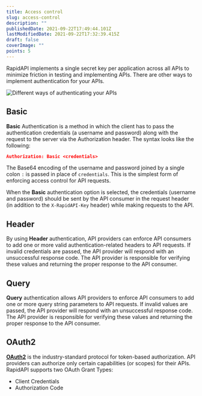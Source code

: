 ```yaml
---
title: Access control
slug: access-control
description: ""
publishedDate: 2021-09-22T17:49:44.101Z
lastModifiedDate: 2021-09-22T17:32:39.415Z
draft: false
coverImage: ""
points: 5
---
```


RapidAPI implements a single secret key per application across all APIs to minimize friction in testing and implementing APIs. There are other ways to implement authentication for your APIs.

![Different ways of authenticating your APIs](https://raw.githubusercontent.com/RapidAPI/DevRel-Stack-Data/improve/module-source/learn/courses/learn-rapidapi-hub-provider/images/image7.png "Different ways of authenticating your APIs")

## Basic

**Basic** Authentication is a method in which the client has to pass the authentication credentials (a username and password) along with the request to the server via the Authorization header. The syntax looks like the following:

```json
Authorization: Basic <credentials>
```

The Base64 encoding of the username and password joined by a single colon `:` is passed in place of `credentials`. This is the simplest form of enforcing access control for API requests.

When the **Basic** authentication option is selected, the credentials (username and password) should be sent by the API consumer in the request header (in addition to the `X-RapidAPI-Key` header) while making requests to the API.

## Header

By using **Header** authentication, API providers can enforce API consumers to add one or more valid authentication-related headers to API requests. If invalid credentials are passed, the API provider will respond with an unsuccessful response code. The API provider is responsible for verifying these values and returning the proper response to the API consumer.

## Query

**Query** authentication allows API providers to enforce API consumers to add one or more query string parameters to API requests. If invalid values are passed, the API provider will respond with an unsuccessful response code. The API provider is responsible for verifying these values and returning the proper response to the API consumer.

## OAuth2

**[OAuth2](https://oauth.net/2/)** is the industry-standard protocol for token-based authorization. API providers can authorize only certain capabilities (or scopes) for their APIs. RapidAPI supports two OAuth Grant Types:

- Client Credentials
- Authorization Code
